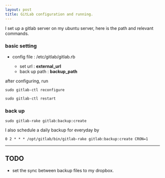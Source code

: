 ```yaml
---
layout: post
title: GitLab configuration and running.
---
```


I set up a gitlab server on my ubuntu server, here is the path and relevant commands.

### basic setting

* config file : /etc/gitlab/gitlab.rb

  * set url : **external_url**
  * back up path : **backup_path**

after configuring, run

```
sudo gitlab-ctl reconfigure
```

```
sudo gitlab-ctl restart
```

### back up
```
sudo gitlab-rake gitlab:backup:create
```

I also schedule a daily backup for everyday by

```
0 2 * * * /opt/gitlab/bin/gitlab-rake gitlab:backup:create CRON=1
```
---

## TODO

* set the sync between backup files to my dropbox.
